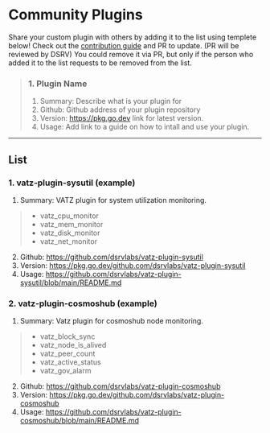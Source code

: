 # Community Plugins

Share your custom plugin with others by adding it to the list using templete below! Check out the [contribution guide](https://github.com/dsrvlabs/vatz/blob/main/docs/contributing.md) and PR to update. (PR will be reviewed by DSRV)
You could remove it via PR, but only if the person who added it to the list requests to be removed from the list.

> ### 1. Plugin Name
> 1. Summary: Describe what is your plugin for
> 2. Github: Github address of your plugin repository 
> 3. Version: https://pkg.go.dev link for latest version.
> 4. Usage: Add link to a guide on how to intall and use your plugin.
---
## List
### 1. vatz-plugin-sysutil (example)
1. Summary: VATZ plugin for system utilization monitoring. 
  >   - vatz_cpu_monitor
  >   - vatz_mem_monitor
  >   - vatz_disk_monitor
  >   - vatz_net_monitor
2. Github: https://github.com/dsrvlabs/vatz-plugin-sysutil
3. Version: https://pkg.go.dev/github.com/dsrvlabs/vatz-plugin-sysutil
4. Usage: https://github.com/dsrvlabs/vatz-plugin-sysutil/blob/main/README.md
   
### 2. vatz-plugin-cosmoshub (example)
1. Summary: Vatz plugin for cosmoshub node monitoring. 
  >   - vatz_block_sync
  >   - vatz_node_is_alived
  >   - vatz_peer_count
  >   - vatz_active_status
  >   - vatz_gov_alarm
2. Github: https://github.com/dsrvlabs/vatz-plugin-cosmoshub
3. Version: https://pkg.go.dev/github.com/dsrvlabs/vatz-plugin-cosmoshub
4. Usage: https://github.com/dsrvlabs/vatz-plugin-cosmoshub/blob/main/README.md
